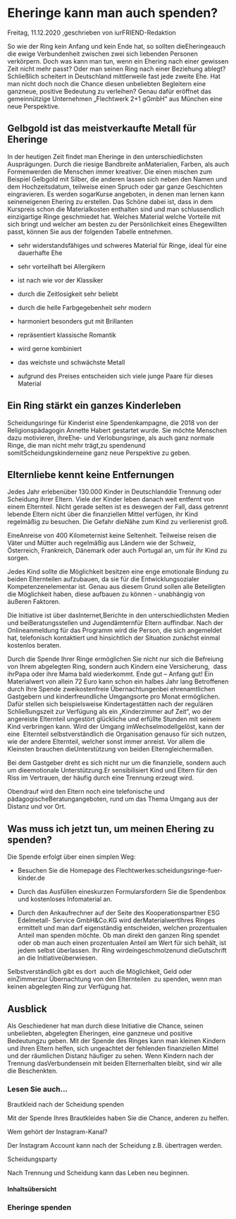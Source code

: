 # Eheringe kann man auch spenden?

Freitag, 11.12.2020 ,geschrieben von iurFRIEND-Redaktion

So wie der Ring kein Anfang und kein Ende hat, so sollten dieEheringeauch die ewige Verbundenheit zwischen zwei sich liebenden Personen verkörpern. Doch was kann man tun, wenn ein Ehering nach einer gewissen Zeit nicht mehr passt? Oder man seinen Ring nach einer Beziehung ablegt? Schließlich scheitert in Deutschland mittlerweile fast jede zweite Ehe. Hat man nicht doch noch die Chance diesen unbeliebten Begleitern eine ganzneue, positive Bedeutung zu verleihen? Genau dafür eröffnet das gemeinnützige Unternehmen „Flechtwerk 2+1 gGmbH“ aus München eine neue Perspektive.

## Gelbgold ist das meistverkaufte Metall für Eheringe

In der heutigen Zeit findet man Eheringe in den unterschiedlichsten Ausprägungen. Durch die riesige Bandbreite anMaterialien, Farben, als auch Formenwerden die Menschen immer kreativer. Die einen mischen zum Beispiel Gelbgold mit Silber, die anderen lassen sich neben den Namen und dem Hochzeitsdatum, teilweise einen Spruch oder gar ganze Geschichten eingravieren. Es werden sogarKurse angeboten, in denen man lernen kann seineneigenen Ehering zu erstellen. Das Schöne dabei ist, dass in dem Kurspreis schon die Materialkosten enthalten sind und man schlussendlich einzigartige Ringe geschmiedet hat. Welches Material welche Vorteile mit sich bringt und welcher am besten zu der Persönlichkeit eines Ehegewillten passt, können Sie aus der folgenden Tabelle entnehmen.

- sehr widerstandsfähiges und schweres Material für Ringe, ideal für eine dauerhafte Ehe

- sehr vorteilhaft bei Allergikern

- ist nach wie vor der Klassiker

- durch die Zeitlosigkeit sehr beliebt

- durch die helle Farbgegebenheit sehr modern

- harmoniert besonders gut mit Brillanten

- repräsentiert klassische Romantik

- wird gerne kombiniert

- das weichste und schwächste Metall

- aufgrund des Preises entscheiden sich viele junge Paare für dieses Material

## Ein Ring stärkt ein ganzes Kinderleben

Scheidungsringe für Kinderist eine Spendenkampagne, die 2018 von der Religionspädagogin Annette Habert gestartet wurde. Sie möchte Menschen dazu motivieren, ihreEhe- und Verlobungsringe, als auch ganz normale Ringe, die man nicht mehr trägt,zu spendenund somitScheidungskinderneine ganz neue Perspektive zu geben.

## Elternliebe kennt keine Entfernungen

Jedes Jahr erlebenüber 130.000 Kinder in Deutschlanddie Trennung oder Scheidung ihrer Eltern. Viele der Kinder leben danach weit entfernt von einem Elternteil. Nicht gerade selten ist es deswegen der Fall, dass getrennt lebende Eltern nicht über die finanziellen Mittel verfügen, ihr Kind regelmäßig zu besuchen. Die Gefahr dieNähe zum Kind zu verlierenist groß.

EineAnreise von 400 Kilometernist keine Seltenheit. Teilweise reisen die Väter und Mütter auch regelmäßig aus Ländern wie der Schweiz, Österreich, Frankreich, Dänemark oder auch Portugal an, um für ihr Kind zu sorgen.

Jedes Kind sollte die Möglichkeit besitzen eine enge emotionale Bindung zu beiden Elternteilen aufzubauen, da sie für die Entwicklungsozialer Kompetenzenelementar ist. Genau aus diesem Grund sollen alle Beteiligten die Möglichkeit haben, diese aufbauen zu können - unabhängig von äußeren Faktoren.

Die Initiative ist über dasInternet,Berichte in den unterschiedlichsten Medien und beiBeratungsstellen und Jugendämternfür Eltern auffindbar. Nach der Onlineanmeldung für das Programm wird die Person, die sich angemeldet hat, telefonisch kontaktiert und hinsichtlich der Situation zunächst einmal  kostenlos beraten.

Durch die Spende Ihrer Ringe ermöglichen Sie nicht nur sich die Befreiung von Ihrem abgelegten Ring, sondern auch Kindern eine Versicherung,  dass ihrPapa oder ihre Mama bald wiederkommt. Ende gut – Anfang gut! Ein Materialwert von allein 72 Euro kann schon ein halbes Jahr lang Betroffenen durch Ihre Spende zweikostenfreie Übernachtungenbei ehrenamtlichen Gastgebern und kinderfreundliche Umgangsorte pro Monat ermöglichen. Dafür stellen sich beispielsweise Kindertagestätten nach der regulären Schließungszeit zur Verfügung als ein „Kinderzimmer auf Zeit“, wo der angereiste Elternteil ungestört glückliche und erfüllte Stunden mit seinem Kind verbringen kann. Wird der Umgang imWechselmodellgelöst, kann der eine  Elternteil selbstverständlich die Organisation genauso für sich nutzen, wie der andere Elternteil, welcher sonst immer anreist. Vor allem die Kleinsten brauchen dieUnterstützung von beiden Elterngleichermaßen.

Bei dem Gastgeber dreht es sich nicht nur um die finanzielle, sondern auch um dieemotionale Unterstützung.Er sensibilisiert Kind und Eltern für den Riss im Vertrauen, der häufig durch eine Trennung erzeugt wird.

Obendrauf wird den Eltern noch eine telefonische und pädagogischeBeratungangeboten, rund um das Thema Umgang aus der Distanz und vor Ort.

## Was muss ich jetzt tun, um meinen Ehering zu spenden?

Die Spende erfolgt über einen simplen Weg:

- Besuchen Sie die Homepage des Flechtwerkes:scheidungsringe-fuer-kinder.de

- Durch das Ausfüllen eineskurzen Formularsfordern Sie die Spendenbox und kostenloses Infomaterial an.

- Durch den Ankaufrechner auf der Seite des Kooperationspartner ESG Edelmetall- Service GmbH&Co.KG wird derMaterialwertIhres Ringes ermittelt und man darf eigenständig entscheiden, welchen prozentualen Anteil man spenden möchte. Ob man direkt den ganzen Ring spendet oder ob man auch einen prozentualen Anteil am Wert für sich behält, ist jedem selbst überlassen. Ihr Ring wirdeingeschmolzenund dieGutschrift an die Initiativeüberwiesen.

Selbstverständlich gibt es dort  auch die Möglichkeit, Geld oder einZimmerzur Übernachtung von den Elternteilen  zu spenden, wenn man keinen abgelegten Ring zur Verfügung hat.

## Ausblick

Als Geschiedener hat man durch diese Initiative die Chance, seinen unbeliebten, abgelegten Eheringen, eine ganzneue und positive Bedeutungzu geben. Mit der Spende des Ringes kann man kleinen Kindern und ihren Eltern helfen, sich ungeachtet der fehlenden finanziellen Mittel und der räumlichen Distanz häufiger zu sehen. Wenn Kindern nach der Trennung dasVerbundensein mit beiden Elternerhalten bleibt, sind wir alle die Beschenkten.

### Lesen Sie auch...

Brautkleid nach der Scheidung spenden

Mit der Spende Ihres Brautkleides haben Sie die Chance, anderen zu helfen.

Wem gehört der Instagram-Kanal?

Der Instagram Account kann nach der Scheidung z.B. übertragen werden.

Scheidungsparty

Nach Trennung und Scheidung kann das Leben neu beginnen.

#### Inhaltsübersicht

### Eheringe spenden